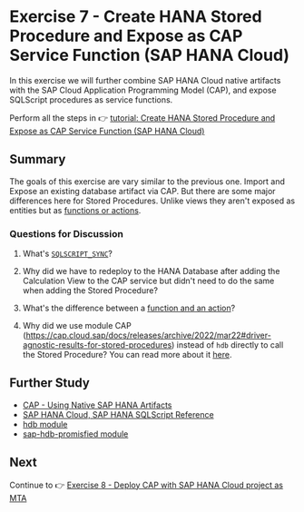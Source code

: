 # Exercise 7 - Create HANA Stored Procedure and Expose as CAP Service Function (SAP HANA Cloud)

In this exercise we will further combine SAP HANA Cloud native artifacts with the SAP Cloud Application Programming Model (CAP), and expose SQLScript procedures as service functions.

Perform all the steps in 👉 [tutorial: Create HANA Stored Procedure and Expose as CAP Service Function (SAP HANA Cloud)](https://developers.sap.com/tutorials/hana-cloud-cap-stored-proc.html)

## Summary

The goals of this exercise are vary similar to the previous one.  Import and Expose an existing database artifact via CAP. But there are some major differences here for Stored Procedures.  Unlike views they aren't exposed as entities but as [functions or actions](https://cap.cloud.sap/docs/guides/providing-services#actions-and-functions).

### Questions for Discussion

1. What's [`SQLSCRIPT_SYNC`](https://help.sap.com/docs/HANA_CLOUD_DATABASE/d1cb63c8dd8e4c35a0f18aef632687f0/31321d64e34e4a808fb448e6fa312c03.html)?

1. Why did we have to redeploy to the HANA Database after adding the Calculation View to the CAP service but didn't need to do the same when adding the Stored Procedure?

1. What's the difference between a [function and an action](https://cap.cloud.sap/docs/guides/providing-services#actions-vs-functions)?

1. Why did we use module CAP (https://cap.cloud.sap/docs/releases/archive/2022/mar22#driver-agnostic-results-for-stored-procedures) instead of `hdb` directly to call the Stored Procedure? You can read more about it [here](https://blogs.sap.com/2022/04/07/sap-tech-bytes-hana-client-tools-for-javascript-developers-part-4-xsjs-and-cap/).

## Further Study

* [CAP - Using Native SAP HANA Artifacts](https://cap.cloud.sap/docs/advanced/hana)
* [SAP HANA Cloud, SAP HANA SQLScript Reference](https://help.sap.com/docs/HANA_CLOUD_DATABASE/d1cb63c8dd8e4c35a0f18aef632687f0/28f2d64d4fab4e789ee0070be418419d.html)
* [hdb module](https://www.npmjs.com/package/hdb)
* [sap-hdb-promisfied module](https://www.npmjs.com/package/sap-hdb-promisfied)

## Next

Continue to 👉 [Exercise 8 - Deploy CAP with SAP HANA Cloud project as MTA](../ex8/README.md)
